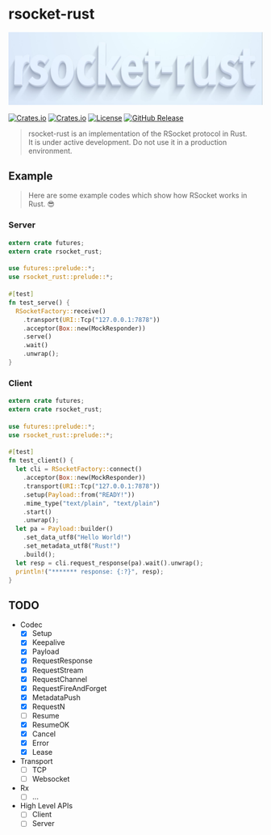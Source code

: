 # rsocket-rust
![logo](./logo.jpg)

[![Crates.io](https://img.shields.io/crates/v/rsocket_rust)](https://crates.io/crates/rsocket_rust)
[![Crates.io](https://img.shields.io/crates/d/rsocket_rust)](https://crates.io/crates/rsocket_rust)
[![License](https://img.shields.io/github/license/jjeffcaii/rsocket-rust.svg)](https://github.com/jjeffcaii/rsocket-rust/blob/master/LICENSE)
[![GitHub Release](https://img.shields.io/github/release-pre/jjeffcaii/rsocket-rust.svg)](https://github.com/jjeffcaii/rsocket-rust/releases)

> rsocket-rust is an implementation of the RSocket protocol in Rust.
<br>It is under active development. Do not use it in a production environment.

## Example

> Here are some example codes which show how RSocket works in Rust. :sunglasses:

### Server
```rust
extern crate futures;
extern crate rsocket_rust;

use futures::prelude::*;
use rsocket_rust::prelude::*;

#[test]
fn test_serve() {
  RSocketFactory::receive()
    .transport(URI::Tcp("127.0.0.1:7878"))
    .acceptor(Box::new(MockResponder))
    .serve()
    .wait()
    .unwrap();
}
```

### Client

```rust
extern crate futures;
extern crate rsocket_rust;

use futures::prelude::*;
use rsocket_rust::prelude::*;

#[test]
fn test_client() {
  let cli = RSocketFactory::connect()
    .acceptor(Box::new(MockResponder))
    .transport(URI::Tcp("127.0.0.1:7878"))
    .setup(Payload::from("READY!"))
    .mime_type("text/plain", "text/plain")
    .start()
    .unwrap();
  let pa = Payload::builder()
    .set_data_utf8("Hello World!")
    .set_metadata_utf8("Rust!")
    .build();
  let resp = cli.request_response(pa).wait().unwrap();
  println!("******* response: {:?}", resp);
}
```

## TODO
 - Codec
   - [x] Setup
   - [x] Keepalive
   - [x] Payload
   - [x] RequestResponse
   - [x] RequestStream
   - [x] RequestChannel
   - [x] RequestFireAndForget
   - [x] MetadataPush
   - [x] RequestN
   - [ ] Resume
   - [x] ResumeOK
   - [x] Cancel
   - [x] Error
   - [x] Lease
 - Transport
   - [ ] TCP
   - [ ] Websocket
 - Rx
   - [ ] ...
 - High Level APIs
   - [ ] Client
   - [ ] Server
